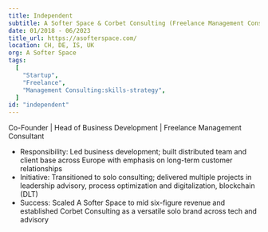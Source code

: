 ```yaml
---
title: Independent
subtitle: A Softer Space & Corbet Consulting (Freelance Management Consulting)
date: 01/2018 - 06/2023
title_url: https://asofterspace.com/
location: CH, DE, IS, UK
org: A Softer Space
tags:
  [
    "Startup",
    "Freelance",
	"Management Consulting:skills-strategy",
  ]
id: "independent"
---
```

Co-Founder | Head of Business Development | Freelance Management Consultant 
- Responsibility: Led business development; built distributed team and client base across Europe with emphasis on long-term customer relationships
- Initiative: Transitioned to solo consulting; delivered multiple projects in leadership advisory, process optimization and digitalization, blockchain (DLT)
- Success: Scaled A Softer Space to mid six-figure revenue and established Corbet Consulting as a versatile solo brand across tech and advisory
